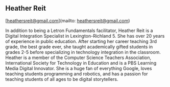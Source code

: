 ## Heather Reit

[heathersreit@gmail.com](mailto: heathersreit@gmail.com)

In addition to being a Letron Fundamentals facilitator, Heather Reit is a Digital Integration Specialist in Lexington-Richland 5. She has over 20  years of experience in public education. After starting her career teaching 3rd grade, the best grade ever, she taught academically gifted students in grades 2-5 before specializing in technology integration in the classroom. Heather is a member of the Computer Science Teachers Association, International Society for Technology in Education and is a PBS Learning Media Digital Innovator. She is a  huge fan of everything Google, loves teaching students programming and robotics, and has a passion for teaching students of all ages to be digital storytellers.
